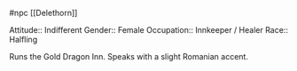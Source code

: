  #npc [[Delethorn]]

Attitude:: Indifferent
Gender:: Female
Occupation:: Innkeeper / Healer
Race:: Halfling

Runs the Gold Dragon Inn. Speaks with a slight Romanian accent.
